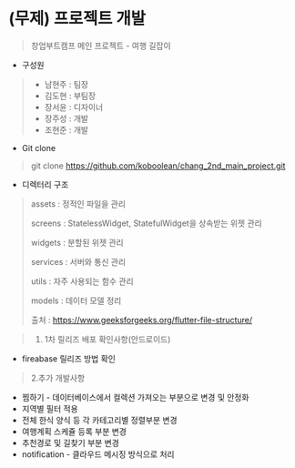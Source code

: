 # (무제) 프로젝트 개발

> 창업부트캠프 메인 프로젝트 - 여행 길잡이

* 구성원
>- 남현주 : 팀장
>- 김도현 : 부팀장
>- 장서윤 : 디자이너
>- 장주성 : 개발
>- 조현준 : 개발


*  Git clone 
> git clone https://github.com/koboolean/chang_2nd_main_project.git

* 디렉터리 구조
> assets : 정적인 파일을 관리
> 
> screens : StatelessWidget, StatefulWidget을 상속받는 위젯 관리
> 
> widgets : 분할된 위젯 관리
> 
> services : 서버와 통신 관리
> 
> utils : 자주 사용되는 함수 관리
> 
> models : 데이터 모델 정리
> 
> 출처 : https://www.geeksforgeeks.org/flutter-file-structure/



>1. 1차 릴리즈 배포 확인사항(안드로이드)
* fireabase 릴리즈 방법 확인



>2.추가 개발사항
* 찜하기 - 데이터베이스에서 컬렉션 가져오는 부분으로 변경 및 안정화
* 지역별 필터 적용
* 전체 한식 양식 등 각 카테고리별 정렬부분 변경
* 여행계획 스케쥴 등록 부분 변경
* 추천경로 및 길찾기 부분 변경
* notification - 클라우드 메시징 방식으로 처리
